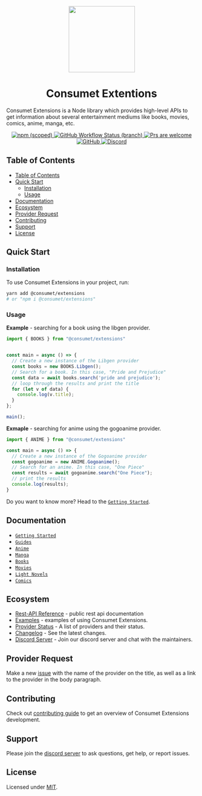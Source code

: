 <p align="center"><img src="https://raw.githubusercontent.com/consumet/extensions/5c3bc399fd12ebdaa915dc69b7bdf82cbdf4201c/assets/images/consumetlogo.png" width="175"/></p>

<h1 align="center"> Consumet Extentions </h1>

Consumet Extensions is a Node library which provides high-level APIs to get information about several entertainment mediums like books, movies, comics, anime, manga, etc.

<p align="center">
  <a href="https://www.npmjs.com/package/@consumet/extensions">
    <img src="https://img.shields.io/npm/v/@consumet/extensions" alt="npm (scoped)">
  </a>
  <a href="https://github.com/consumet/extensions/actions?query=workflow%3A%2Node.js+CI%22">
    <img src="https://img.shields.io/github/workflow/status/consumet/extensions/Node.js%20CI/master" alt="GitHub Workflow Status (branch)">
  </a>
    <a href="https://discord.gg/qTPfvMxzNH">
    <img src="https://img.shields.io/badge/PRs-welcome-brightgreen.svg" alt="Prs are welcome">
  </a>
    <a href="https://github.com/consumet/extensions/blob/master/LICENSE">
    <img src="https://img.shields.io/github/license/consumet/extensions" alt="GitHub">
  </a>
  <a href="https://discord.gg/qTPfvMxzNH">
    <img src="https://img.shields.io/discord/987492554486452315.svg?label=discord&labelColor=7289da&color=2c2f33" alt="Discord">
  </a>
</p>

## Table of Contents
- [Table of Contents](#table-of-contents)
- [Quick Start](#quick-start)
  - [Installation](#installation)
  - [Usage](#usage)
- [Documentation](#documentation)
- [Ecosystem](#ecosystem)
- [Provider Request](#provider-request)
- [Contributing](#contributing)
- [Support](#support)
- [License](#license)

## Quick Start

### Installation

To use Consumet Extensions in your project, run:
```bash
yarn add @consumet/extensions
# or "npm i @consumet/extensions"
```

### Usage

**Example** - searching for a book using the libgen provider.
```ts
import { BOOKS } from "@consumet/extensions"


const main = async () => {
  // Create a new instance of the Libgen provider
  const books = new BOOKS.Libgen();
  // Search for a book. In this case, "Pride and Prejudice"
  const data = await books.search('pride and prejudice');
  // loop through the results and print the title
  for (let v of data) {
    console.log(v.title);
  }
};

main();
```

**Exmaple** - searching for anime using the gogoanime provider.
```ts
import { ANIME } from "@consumet/extensions"

const main = async () => {
  // Create a new instance of the Gogoanime provider
  const gogoanime = new ANIME.Gogoanime();
  // Search for an anime. In this case, "One Piece"
  const results = await gogoanime.search("One Piece");
  // print the results
  console.log(results);
}
```

Do you want to know more? Head to the [`Getting Started`](https://github.com/consumet/extensions/tree/master/docs/guides/getting-started.md).

## Documentation
- [`Getting Started`](./docs/guides/getting-started.md)
- [`Guides`](https://github.com/consumet/extensions/tree/master/docs)
- [`Anime`](./docs/guides/anime.md)
- [`Manga`](./docs/guides/manga.md)
- [`Books`](./docs/guides/books.md)
- [`Movies`](./docs/guides/movies.md)
- [`Light Novels`](./docs/guides/light-novels.md)
- [`Comics`](./docs/guides/comics.md)

## Ecosystem
- [Rest-API Reference](https://docs.consumet.org/) - public rest api documentation
- [Examples](https://github.com/consumet/extentions/tree/master/examples) - examples of using Consumet Extensions.
- [Provider Status](https://github.com/consumet/providers-status/blob/main/README.md) - A list of providers and their status.
- [Changelog](https://github.com/consumet/extensions/blob/master/CHANGELOG.md) - See the latest changes.
- [Discord Server](https://discord.gg/qTPfvMxzNH) - Join our discord server and chat with the maintainers.

## Provider Request
Make a new [issue](https://github.com/consumet/extensions/issues/new?assignees=&labels=Provider+Request&template=provider-request.yml) with the name of the provider on the title, as well as a link to the provider in the body paragraph.

## Contributing
Check out [contributing guide](https://github.com/consumet/extensions/blob/master/docs/guides/contributing.md) to get an overview of Consumet Extensions development.

## Support
Please join the [discord server](https://discord.gg/qTPfvMxzNH) to ask questions, get help, or report issues.

## License
Licensed under [MIT](./LICENSE).
